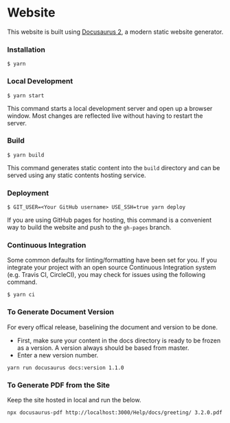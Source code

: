 # Website

This website is built using [Docusaurus 2](https://v2.docusaurus.io/), a modern static website generator.

### Installation

```
$ yarn
```

### Local Development

```
$ yarn start
```

This command starts a local development server and open up a browser window. Most changes are reflected live without having to restart the server.

### Build

```
$ yarn build
```

This command generates static content into the `build` directory and can be served using any static contents hosting service.

### Deployment

```
$ GIT_USER=<Your GitHub username> USE_SSH=true yarn deploy
```

If you are using GitHub pages for hosting, this command is a convenient way to build the website and push to the `gh-pages` branch.

### Continuous Integration

Some common defaults for linting/formatting have been set for you. If you integrate your project with an open source Continuous Integration system (e.g. Travis CI, CircleCI), you may check for issues using the following command.

```
$ yarn ci
```

### To Generate Document Version

For every offical release, baselining the document and version to be done.
- First, make sure your content in the docs directory is ready to be frozen as a version. A version always should be based from master.
- Enter a new version number.

```
yarn run docusaurus docs:version 1.1.0
```


### To Generate PDF from the Site

Keep the site hosted in local and run the below.

```
npx docusaurus-pdf http://localhost:3000/Help/docs/greeting/ 3.2.0.pdf
```







